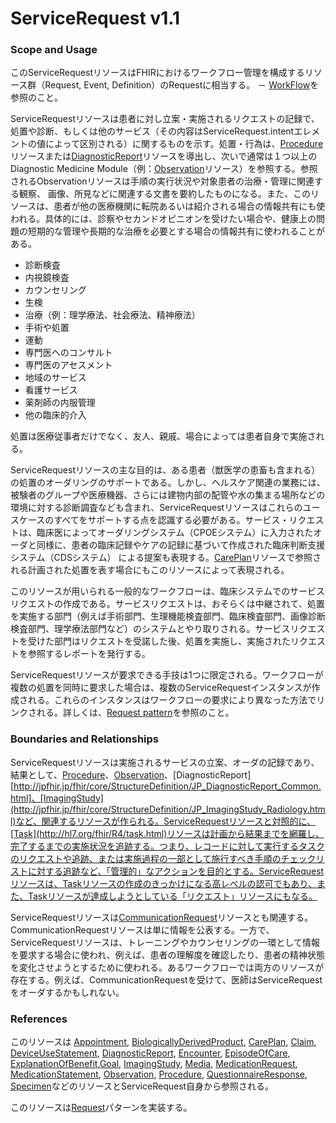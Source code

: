 # ServiceRequest v1.1

### Scope and Usage

このServiceRequestリソースはFHIRにおけるワークフロー管理を構成するリソース群（Request, Event, Definition）のRequestに相当する。 － [WorkFlow](http://hl7.org/fhir/R4/workflow.html)を参照のこと。

ServiceRequestリソースは患者に対し立案・実施されるリクエストの記録で、処置や診断、もしくは他のサービス（その内容はServiceRequest.intentエレメントの値によって区別される）に関するものを示す。処置・行為は、[Procedure](http://jpfhir.jp/fhir/core/StructureDefinition/JP_Procedure.html)リソースまたは[DiagnosticReport](http://jpfhir.jp/fhir/core/StructureDefinition/JP_DiagnosticReport_Common.html)リソースを導出し、次いで通常は１つ以上のDiagnostic Medicine Module（例：[Observation](http://jpfhir.jp/fhir/core/StructureDefinition/JP_Observation_Common.html)リソース）を参照する。参照されるObservationリソースは手順の実行状況や対象患者の治療・管理に関連する観察、 画像、所見などに関連する文書を要約したものになる。また、このリソースは、患者が他の医療機関に転院あるいは紹介される場合の情報共有にも使われる。具体的には、診察やセカンドオピニオンを受けたい場合や、健康上の問題の短期的な管理や長期的な治療を必要とする場合の情報共有に使われることがある。

* 診断検査
* 内視鏡検査
* カウンセリング
* 生検
* 治療（例：理学療法、社会療法、精神療法）
* 手術や処置
* 運動
* 専門医へのコンサルト
* 専門医のアセスメント
* 地域のサービス
* 看護サービス
* 薬剤師の内服管理
* 他の臨床的介入

処置は医療従事者だけでなく、友人、親戚、場合によっては患者自身で実施される。

ServiceRequestリソースの主な目的は、ある患者（獣医学の患畜も含まれる）の処置のオーダリングのサポートである。しかし、ヘルスケア関連の業務には、被験者のグループや医療機器、さらには建物内部の配管や水の集まる場所などの環境に対する診断調査なども含まれ、ServiceRequestリソースはこれらのユースケースのすべてをサポートする点を認識する必要がある。サービス・リクエストは、臨床医によってオーダリングシステム（CPOEシステム）に入力されたオーダと同様に、患者の臨床記録やケアの記録に基づいて作成された臨床判断支援システム（CDSシステム） による提案も表現する。[CarePlan](http://hl7.org/fhir/R4/careplan.html)リソースで参照される計画された処置を表す場合にもこのリソースによって表現される。

このリソースが用いられる一般的なワークフローは、臨床システムでのサービスリクエストの作成である。サービスリクエストは、おそらくは中継されて、処置を実施する部門（例えば手術部門、生理機能検査部門、臨床検査部門、画像診断検査部門、理学療法部門など）のシステムとやり取りされる。サービスリクエストを受けた部門はリクエストを受諾した後、処置を実施し、実施されたリクエストを参照するレポートを発行する。

ServiceRequestリソースが要求できる手技は1つに限定される。ワークフローが複数の処置を同時に要求した場合は、複数のServiceRequestインスタンスが作成される。これらのインスタンスはワークフローの要求により異なった方法でリンクされる。詳しくは、[Request pattern](http://hl7.org/fhir/R4/request.html)を参照のこと。

### Boundaries and Relationships

ServiceRequestリソースは実施されるサービスの立案、オーダの記録であり、結果として、[Procedure](http://jpfhir.jp/fhir/core/StructureDefinition/JP_Procedure.html)、[Observation](http://jpfhir.jp/fhir/core/StructureDefinition/JP_Observation_Common.html)、[DiagnosticReport][http://jpfhir.jp/fhir/core/StructureDefinition/JP_DiagnosticReport_Common.html]、[ImagingStudy](http://jpfhir.jp/fhir/core/StructureDefinition/JP_ImagingStudy_Radiology.html)など、関連するリソースが作られる。ServiceRequestリソースと対照的に、[Task](http://hl7.org/fhir/R4/task.html)リソースは計画から結果までを網羅し、完了するまでの実施状況を追跡する。つまり、レコードに対して実行するタスクのリクエストや追跡、または実施過程の一部として施行すべき手順のチェックリストに対する追跡など、「管理的」なアクションを目的とする。ServiceRequestリソースは、Taskリソースの作成のきっかけになる高レベルの認可でもあり、また、Taskリソースが達成しようとしている「リクエスト」リソースにもなる。

ServiceRequestリソースは[CommunicationRequest](http://hl7.org/fhir/R4/communicationrequest.html)リソースとも関連する。CommunicationRequestリソースは単に情報を公表する。一方で、ServiceRequestリソースは、トレーニングやカウンセリングの一環として情報を要求する場合に使われ、例えば、患者の理解度を確認したり、患者の精神状態を変化させようとするために使われる。あるワークフローでは両方のリソースが存在する。例えば、CommunicationRequestを受けて、医師はServiceRequestをオーダするかもしれない。

### References

このリソースは [Appointment](http://hl7.org/fhir/R4/appointment.html#Appointment), [BiologicallyDerivedProduct](http://hl7.org/fhir/R4/biologicallyderivedproduct.html#BiologicallyDerivedProduct), [CarePlan](http://hl7.org/fhir/R4/careplan.html#CarePlan), [Claim](http://hl7.org/fhir/R4/claim.html#Claim), [DeviceUseStatement](http://hl7.org/fhir/R4/deviceusestatement.html#DeviceUseStatement), [DiagnosticReport](http://jpfhir.jp/fhir/core/StructureDefinition/JP_DiagnosticReport_Common.html), [Encounter](https://jami-fhir-jp-wg.github.io/jp-core-v1xpages/jpcore-r4/feature/swg2_servicerequest/StructureDefinition-jp-encounter.html), [EpisodeOfCare](http://hl7.org/fhir/R4/episodeofcare.html#EpisodeOfCare), [ExplanationOfBenefit](http://hl7.org/fhir/R4/explanationofbenefit.html#ExplanationOfBenefit),[Goal](http://hl7.org/fhir/R4/goal.html#Goal), [ImagingStudy](http://jpfhir.jp/fhir/core/StructureDefinition/JP_ImagingStudy_Radiology.html), [Media](http://hl7.org/fhir/R4/media.html#Media), [MedicationRequest](https://jami-fhir-jp-wg.github.io/jp-core-v1xpages/jpcore-r4/feature/swg2_servicerequest/StructureDefinition-jp-medicationrequest.html), [MedicationStatement](http://hl7.org/fhir/R4/medicationstatement.html#MedicationStatement), [Observation](https://jami-fhir-jp-wg.github.io/jp-core-v1xpages/jpcore-r4/feature/swg2_servicerequest/StructureDefinition-jp-observation-common.html), [Procedure](https://jami-fhir-jp-wg.github.io/jp-core-v1xpages/jpcore-r4/feature/swg2_servicerequest/StructureDefinition-jp-procedure.html), [QuestionnaireResponse](http://hl7.org/fhir/R4/questionnaireresponse.html#QuestionnaireResponse), [Specimen](http://hl7.org/fhir/R4/specimen.html#Specimen)などのリソースとServiceRequest自身から参照される。

このリソースは[Request](http://hl7.org/fhir/R4/request.html#Request)パターンを実装する。
